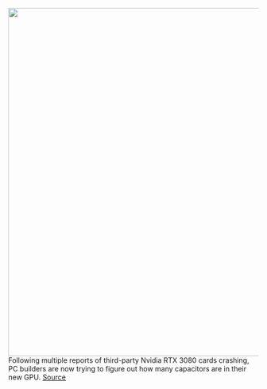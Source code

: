 <img src='https://cdn.vox-cdn.com/thumbor/a55S1XA1NEtH-wzDKUTot2-jiss=/0x0:2640x1749/1200x800/filters:focal(1109x664:1531x1086)/cdn.vox-cdn.com/uploads/chorus_image/image/67555302/twarren_rtx3080_3_2.0.jpg' width='700px' /><br/>
Following multiple reports of third-party Nvidia RTX 3080 cards crashing, PC builders are now trying to figure out how many capacitors are in their new GPU.
<a href='https://www.theverge.com/2020/9/29/21493946/nvidia-rtx-3080-capacitors-crashing-issues'> Source <a/>